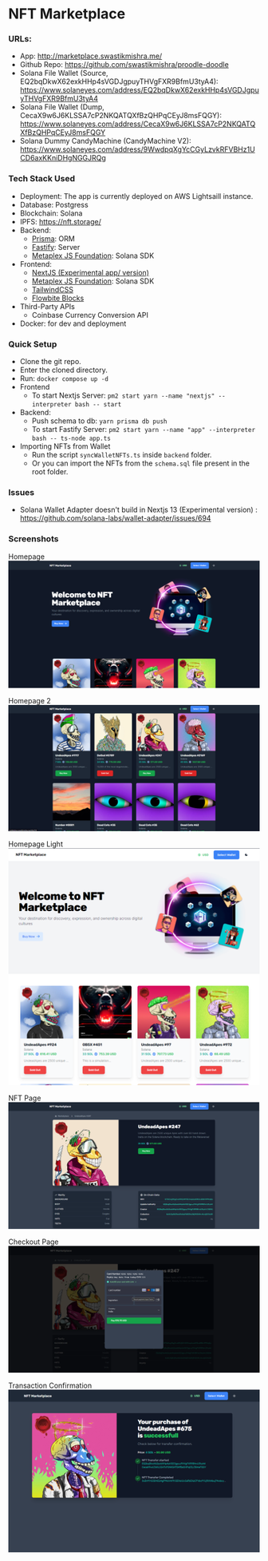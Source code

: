 # NFT Marketplace

### URLs:
- App: http://marketplace.swastikmishra.me/
- Github Repo: https://github.com/swastikmishra/proodle-doodle
- Solana File Wallet (Source, EQ2bqDkwX62exkHHp4sVGDJgpuyTHVgFXR9BfmU3tyA4): https://www.solaneyes.com/address/EQ2bqDkwX62exkHHp4sVGDJgpuyTHVgFXR9BfmU3tyA4
- Solana File Wallet (Dump, CecaX9w6J6KLSSA7cP2NKQATQXfBzQHPqCEyJ8msFQGY): https://www.solaneyes.com/address/CecaX9w6J6KLSSA7cP2NKQATQXfBzQHPqCEyJ8msFQGY
- Solana Dummy CandyMachine (CandyMachine V2): https://www.solaneyes.com/address/9WwdpqXgYcCGyLzvkRFVBHz1UCD6axKKniDHgNGGJRQg

### Tech Stack Used
- Deployment: The app is currently deployed on AWS Lightsaill instance.
- Database: Postgress 
- Blockchain: Solana
- IPFS: https://nft.storage/
- Backend:
	- [Prisma](https://www.prisma.io/): ORM
	- [Fastify](https://www.fastify.io/): Server
	- [Metaplex JS Foundation](https://github.com/metaplex-foundation/js): Solana SDK
- Frontend:
	- [NextJS (Experimental app/ version)](https://beta.nextjs.org/docs/getting-started)
	- [Metaplex JS Foundation](https://github.com/metaplex-foundation/js): Solana SDK
	- [TailwindCSS](https://tailwindcss.com/)
	- [Flowbite Blocks](https://flowbite.com/)
- Third-Party APIs
	- Coinbase Currency Conversion API
- Docker: for dev and deployment

### Quick Setup
- Clone the git repo.
- Enter the cloned directory.
- Run: `docker compose up -d`
- Frontend
	- To start Nextjs Server: `pm2 start yarn --name "nextjs" --interpreter bash -- start`
- Backend: 
	- Push schema to db: `yarn prisma db push`
	- To start Fastify Server: `pm2 start yarn --name "app" --interpreter bash -- ts-node app.ts`
- Importing NFTs from Wallet
	- Run the script `syncWalletNFTs.ts` inside `backend` folder.
	- Or you can import the NFTs from the `schema.sql` file present in the root folder.

### Issues
- Solana Wallet Adapter doesn't build in Nextjs 13 (Experimental version) : https://github.com/solana-labs/wallet-adapter/issues/694

### Screenshots

Homepage
![Homepage](https://raw.githubusercontent.com/swastikmishra/proodle-doodle/master/screenshots/Homepage.png)

Homepage 2
![Homepage 2](https://raw.githubusercontent.com/swastikmishra/proodle-doodle/master/screenshots/Homepage%202.png)

Homepage Light
![Homepage Light](https://raw.githubusercontent.com/swastikmishra/proodle-doodle/master/screenshots/Homepage-Light.png)

NFT Page
![NFT page](https://raw.githubusercontent.com/swastikmishra/proodle-doodle/master/screenshots/NFT%20Page.png)

Checkout Page
![Checkout page](https://raw.githubusercontent.com/swastikmishra/proodle-doodle/master/screenshots/Checkout%20Page.png)

Transaction Confirmation
![Transaction page](https://raw.githubusercontent.com/swastikmishra/proodle-doodle/master/screenshots/Transaction.png)